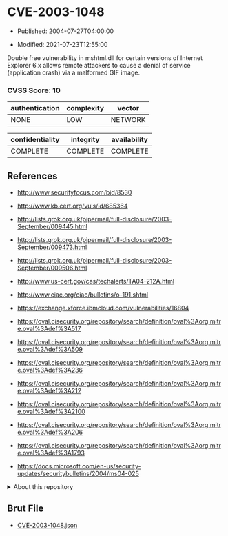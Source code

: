 # CVE-2003-1048

- Published: 2004-07-27T04:00:00

- Modified: 2021-07-23T12:55:00

Double free vulnerability in mshtml.dll for certain versions of Internet Explorer 6.x allows remote attackers to cause a denial of service (application crash) via a malformed GIF image.

### CVSS Score: **10**

| authentication | complexity | vector |
| --- | --- | --- |
| NONE | LOW | NETWORK |

| confidentiality | integrity | availability |
| --- | --- | --- |
| COMPLETE | COMPLETE | COMPLETE |

## References

* http://www.securityfocus.com/bid/8530

* http://www.kb.cert.org/vuls/id/685364

* http://lists.grok.org.uk/pipermail/full-disclosure/2003-September/009445.html

* http://lists.grok.org.uk/pipermail/full-disclosure/2003-September/009473.html

* http://lists.grok.org.uk/pipermail/full-disclosure/2003-September/009506.html

* http://www.us-cert.gov/cas/techalerts/TA04-212A.html

* http://www.ciac.org/ciac/bulletins/o-191.shtml

* https://exchange.xforce.ibmcloud.com/vulnerabilities/16804

* https://oval.cisecurity.org/repository/search/definition/oval%3Aorg.mitre.oval%3Adef%3A517

* https://oval.cisecurity.org/repository/search/definition/oval%3Aorg.mitre.oval%3Adef%3A509

* https://oval.cisecurity.org/repository/search/definition/oval%3Aorg.mitre.oval%3Adef%3A236

* https://oval.cisecurity.org/repository/search/definition/oval%3Aorg.mitre.oval%3Adef%3A212

* https://oval.cisecurity.org/repository/search/definition/oval%3Aorg.mitre.oval%3Adef%3A2100

* https://oval.cisecurity.org/repository/search/definition/oval%3Aorg.mitre.oval%3Adef%3A206

* https://oval.cisecurity.org/repository/search/definition/oval%3Aorg.mitre.oval%3Adef%3A1793

* https://docs.microsoft.com/en-us/security-updates/securitybulletins/2004/ms04-025

<details>
<summary>About this repository</summary> 

  This repository is part of the project [Live Hack CVE](https://github.com/Live-Hack-CVE). Main website can be found [www.live-hack.org](https://www.live-hack.org) 
  
  Made by [Sn0wAlice](https://github.com/Sn0wAlice) for the people that care about security and need to have a feed of the latest CVEs. Hope you enjoy it, don't forget to star the repo and follow me on [Twitter](https://twitter.com/Sn0wAlice) and [Github](https://github.com/Sn0wAlice). And that is my [personnal website](https://www.alice-snow.me/)

  - [Home Page](https://github.com/Live-Hack-CVE)
  - [Framework](https://github.com/Live-Hack-CVE/cve-framework)
  - [CVE database](https://github.com/Live-Hack-CVE/full_database)
  - [Changelog](https://github.com/Live-Hack-CVE/Changelog)
</details>

## Brut File

* [CVE-2003-1048.json](https://raw.githubusercontent.com/Live-Hack-CVE/full_database/main/cves/2003/CVE-2003-1048.json)

